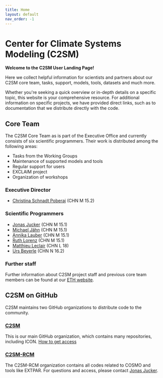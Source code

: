 ```yaml
---
title: Home
layout: default
nav_order: -1
---
```


# Center for Climate Systems Modeling (C2SM)

**Welcome to the C2SM User Landing Page!**

Here we collect helpful information for scientists and partners
about our C2SM core team, tasks, support, models, tools, datasets
and much more.

Whether you're seeking a quick overview or in-depth details on a specific topic,
this website is your comprehensive resource. 
For additional information on specific projects, we have provided direct links,
such as to documentation that we distribute directly with the code.

## Core Team

The C2SM Core Team as is part of the Executive Office and currently consists
of six scientific programmers. Their work is distributed among the following areas:

- Tasks from the Working Groups
- Maintenance of supported models and tools
- Regular support for users
- EXCLAIM project
- Organization of workshops

### Executive Director

- [Christina Schnadt Poberaj](https://iac.ethz.ch/people-iac/person-detail.html?persid=116573) (CHN M 15.2)

### Scientific Programmers

- [Jonas Jucker](https://c2sm.ethz.ch/the-center/people/person-detail.html?persid=210923) (CHN M 15.1)
- [Michael Jähn](https://c2sm.ethz.ch/the-center/people/person-detail.html?persid=286091) (CHN M 15.1)
- [Annika Lauber](https://c2sm.ethz.ch/the-center/people/person-detail.html?persid=235458) (CHN M 15.1)
- [Ruth Lorenz](https://c2sm.ethz.ch/the-center/people/person-detail.html?persid=112356) (CHN M 15.1)
- [Matthieu Leclair](https://c2sm.ethz.ch/the-center/people/person-detail.html?persid=221860) (CHN L 18)
- [Urs Beyerle](https://c2sm.ethz.ch/the-center/people/person-detail.html?persid=49918) (CHN N 16.2)

### Further staff

Further information about C2SM project staff and previous core team members can be found at our [ETH website](https://c2sm.ethz.ch/the-center/people/executive-office.html).

## C2SM on GitHub

C2SM maintains two GitHub organizations to distribute code to the community. 

### [C2SM](https://github.com/C2SM)

This is our main GitHub organization, which contains many repositories, including ICON. [How to get access](https://c2sm.github.io/models/icon.html#access)

### [C2SM-RCM](https://github.com/C2SM-RCM)

The C2SM-RCM organization contains all codes related to COSMO and tools like EXTPAR. For questions and access, please contact [Jonas Jucker](mailto:jonas.jucker@c2sm.ethz.ch).
